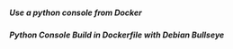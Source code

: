##### Use a python console from Docker

##### Python Console Build in Dockerfile with Debian Bullseye